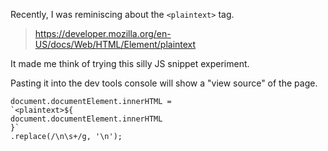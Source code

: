 Recently, I was reminiscing about the `<plaintext>` tag.

> https://developer.mozilla.org/en-US/docs/Web/HTML/Element/plaintext

It made me think of trying this silly JS snippet experiment.

Pasting it into the dev tools console will show a "view source" of the page.

```
document.documentElement.innerHTML =
`<plaintext>${
document.documentElement.innerHTML
}`
.replace(/\n\s+/g, '\n');
```